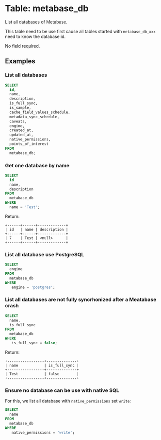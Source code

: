 # Table: metabase_db

List all databases of Metabase.

This table need to be use first cause all tables started with `metabase_db_xxx` need to know the database id.

No field required.

## Examples

### List all databases

```sql
SELECT
  id,
  name,
  description,
  is_full_sync,
  is_sample,
  cache_field_values_schedule,
  metadata_sync_schedule,
  caveats,
  engine,
  created_at,
  updated_at,
  native_permissions,
  points_of_interest 
FROM
  metabase_db;
```

### Get one database by name

```sql
SELECT
  id
  name,
  description
FROM
  metabase_db
WHERE
  name = 'Test';
```

Return:
```
+------+------+-------------+
| id   | name | description |
+------+------+-------------+
| 7    | Test | <null>      |
+------+------+-------------+
```

### List all database use PostgreSQL

```sql
SELECT
  engine
FROM
  metabase_db
WHERE
   engine = 'postgres';
```

### List all databases are not fully syncrhonized after a Meatabase crash

```sql
SELECT
  name,
  is_full_sync
FROM
  metabase_db
WHERE
   is_full_sync = false;
```

Return:
```
+-----------------+--------------+
| name            | is_full_sync |
+-----------------+--------------+
| Test            | false        |
+-----------------+--------------+
```

### Ensure no database can be use with native SQL

For this, we list all database with `native_permissions` set `write`:
```sql
SELECT
  name
FROM
  metabase_db
WHERE
   native_permissions = 'write';
```
